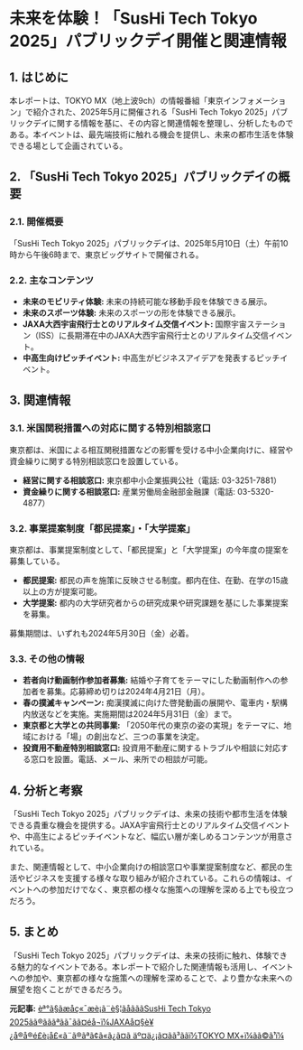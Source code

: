 # 未来を体験！「SusHi Tech Tokyo 2025」パブリックデイ開催と関連情報

## 1. はじめに

本レポートは、TOKYO MX（地上波9ch）の情報番組「東京インフォメーション」で紹介された、2025年5月に開催される「SusHi Tech Tokyo 2025」パブリックデイに関する情報を基に、その内容と関連情報を整理し、分析したものである。本イベントは、最先端技術に触れる機会を提供し、未来の都市生活を体験できる場として企画されている。

## 2. 「SusHi Tech Tokyo 2025」パブリックデイの概要

### 2.1. 開催概要

「SusHi Tech Tokyo 2025」パブリックデイは、2025年5月10日（土）午前10時から午後6時まで、東京ビッグサイトで開催される。

### 2.2. 主なコンテンツ

* **未来のモビリティ体験:** 未来の持続可能な移動手段を体験できる展示。
* **未来のスポーツ体験:** 未来のスポーツの形を体験できる展示。
* **JAXA大西宇宙飛行士とのリアルタイム交信イベント:** 国際宇宙ステーション（ISS）に長期滞在中のJAXA大西宇宙飛行士とのリアルタイム交信イベント。
* **中高生向けピッチイベント:** 中高生がビジネスアイデアを発表するピッチイベント。

## 3. 関連情報

### 3.1. 米国関税措置への対応に関する特別相談窓口

東京都は、米国による相互関税措置などの影響を受ける中小企業向けに、経営や資金繰りに関する特別相談窓口を設置している。

* **経営に関する相談窓口:** 東京都中小企業振興公社（電話: 03-3251-7881）
* **資金繰りに関する相談窓口:** 産業労働局金融部金融課（電話: 03-5320-4877）

### 3.2. 事業提案制度「都民提案」・「大学提案」

東京都は、事業提案制度として、「都民提案」と「大学提案」の今年度の提案を募集している。

* **都民提案:** 都民の声を施策に反映させる制度。都内在住、在勤、在学の15歳以上の方が提案可能。
* **大学提案:** 都内の大学研究者からの研究成果や研究課題を基にした事業提案を募集。

募集期間は、いずれも2024年5月30日（金）必着。

### 3.3. その他の情報

* **若者向け動画制作参加者募集:** 結婚や子育てをテーマにした動画制作への参加者を募集。応募締め切りは2024年4月21日（月）。
* **春の撲滅キャンペーン:** 痴漢撲滅に向けた啓発動画の展開や、電車内・駅構内放送などを実施。実施期間は2024年5月31日（金）まで。
* **東京都と大学との共同事業:** 「2050年代の東京の姿の実現」をテーマに、地域における「場」の創出など、三つの事業を決定。
* **投資用不動産特別相談窓口:** 投資用不動産に関するトラブルや相談に対応する窓口を設置。電話、メール、来所での相談が可能。

## 4. 分析と考察

「SusHi Tech Tokyo 2025」パブリックデイは、未来の技術や都市生活を体験できる貴重な機会を提供する。JAXA宇宙飛行士とのリアルタイム交信イベントや、中高生によるピッチイベントなど、幅広い層が楽しめるコンテンツが用意されている。

また、関連情報として、中小企業向けの相談窓口や事業提案制度など、都民の生活やビジネスを支援する様々な取り組みが紹介されている。これらの情報は、イベントへの参加だけでなく、東京都の様々な施策への理解を深める上でも役立つだろう。

## 5. まとめ

「SusHi Tech Tokyo 2025」パブリックデイは、未来の技術に触れ、体験できる魅力的なイベントである。本レポートで紹介した関連情報も活用し、イベントへの参加や、東京都の様々な施策への理解を深めることで、より豊かな未来への展望を抱くことができるだろう。



**元記事:** [èª°ã§ãæåç«¯æè¡ã¨è§¦ãåãããSusHi Tech Tokyo 2025ãã®ãããªãã¯ãã¤éå¬ï¼JAXAå¤§è¥¿å®å®é£è¡å£«ã¨ã®ãªã¢ã«ã¿ã¤ã äº¤ä¿¡ã¤ãã³ããï½TOKYO MX+ï¼ãã©ã¹ï¼](https://s.mxtv.jp/tokyomxplus/mx/article/202504101700/detail/)